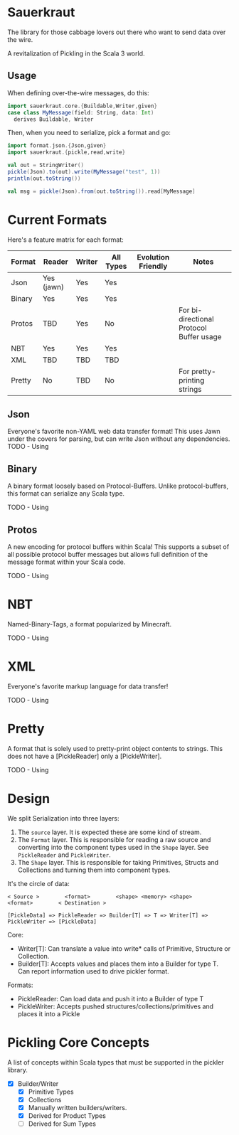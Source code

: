 # Sauerkraut

The library for those cabbage lovers out there who want
to send data over the wire.

A revitalization of Pickling in the Scala 3 world.

## Usage

When defining over-the-wire messages, do this:

```scala
import sauerkraut.core.{Buildable,Writer,given}
case class MyMessage(field: String, data: Int)
  derives Buildable, Writer
```

Then, when you need to serialize, pick a format and go:

```scala
import format.json.{Json,given}
import sauerkraut.{pickle,read,write}

val out = StringWriter()
pickle(Json).to(out).write(MyMessage("test", 1))
println(out.toString())

val msg = pickle(Json).from(out.toString()).read[MyMessage]
```

# Current Formats

Here's a feature matrix for each format:

| Format | Reader     | Writer | All Types | Evolution Friendly | Notes                                    |
| ------ | ---------- | ------ | --------- | ------------------ | ---------------------------------------- |
| Json   | Yes (jawn) | Yes    | Yes       |                    |                                          |
| Binary | Yes        | Yes    | Yes       |                    |                                          |
| Protos | TBD        | Yes    | No        |                    | For bi-directional Protocol Buffer usage |
| NBT    | Yes        | Yes    | Yes       |                    |                                          |
| XML    | TBD        | TBD    | TBD       |                    |                                          |
| Pretty | No         | TBD    | No        |                    | For pretty-printing strings              |

## Json
Everyone's favorite non-YAML web data transfer format!   This uses Jawn under the covers for parsing, but
can write Json without any dependencies.
TODO - Using

## Binary
A binary format loosely based on Protocol-Buffers.   Unlike protocol-buffers, this format can serialize any 
Scala type.

TODO - Using

## Protos
A new encoding for protocol buffers within Scala!  This supports a subset of all possible protocol buffer messages
but allows full definition of the message format within your Scala code.

TODO - Using

# NBT
Named-Binary-Tags, a format popularized by Minecraft.

TODO - Using

# XML
Everyone's favorite markup language for data transfer!

TODO - Using

# Pretty
A format that is solely used to pretty-print object contents to strings.  This does not have
a [PickleReader] only a [PickleWriter].

TODO - Using


# Design

We split Serialization into three layers:

1. The `source` layer.  It is expected these are some kind of stream.
2. The `Format` layer.  This is responsible for reading a raw source and converting into
   the component types used in the `Shape` layer.  See `PickleReader` and `PickleWriter`.
3. The `Shape` layer.  This is responsible for taking Primitives, Structs and Collections and
   turning them into component types.

It's the circle of data:
```
< Source >        <format>        <shape> <memory> <shape>      <format>        < Destination >        

[PickleData] => PickleReader => Builder[T] => T => Writer[T] => PickleWriter => [PickleData]
```

Core:
- Writer[T]:  Can translate a value into write* calls of Primitive, Structure or Collection.
- Builder[T]:  Accepts values and places them into a Builder for type T.  Can report information used
               to drive pickler format.

Formats:
- PickleReader:  Can load data and push it into a Builder of type T
- PickleWriter:  Accepts pushed structures/collections/primitives and places it into a Pickle


# Pickling Core Concepts
A list of concepts within Scala types that must be supported in the pickler library.

- [X] Builder/Writer
  - [X] Primitive Types
  - [X] Collections
  - [X] Manually written builders/writers.
  - [X] Derived for Product Types
  - [ ] Derived for Sum Types

